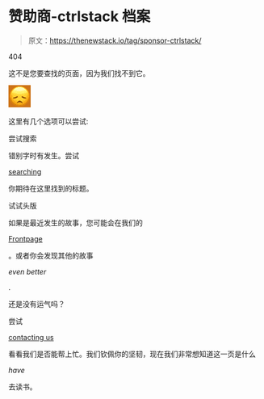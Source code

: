 # 赞助商-ctrlstack 档案

> 原文：<https://thenewstack.io/tag/sponsor-ctrlstack/>

404

这不是您要查找的页面，因为我们找不到它。

![](img/af17692d936d8610da3a3c0013a7d96b.png)

这里有几个选项可以尝试:

尝试搜索

错别字时有发生。尝试

[searching](#)

你期待在这里找到的标题。

试试头版

如果是最近发生的故事，您可能会在我们的

[Frontpage](/)

。或者你会发现其他的故事

*even better*

.

还是没有运气吗？

尝试

[contacting us](mailto:help@thenewstack.io)

看看我们是否能帮上忙。我们钦佩你的坚韧，现在我们非常想知道这一页是什么

*have*

去读书。